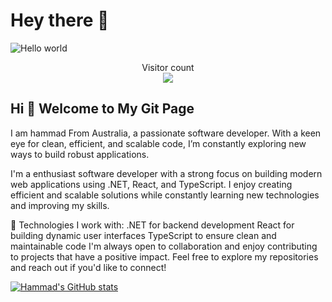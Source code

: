 # Hey there :wave:

<img src="https://raw.githubusercontent.com/sagar-viradiya/sagar-viradiya/master/resources/banner.png" alt="Hello world">

<p align="center"> 
  Visitor count<br>
  <img src="https://profile-counter.glitch.me/hammad8321/count.svg" />
</p>



## Hi 👋 Welcome to My Git Page

I am hammad From Australia, a passionate software developer. With a keen eye for clean, efficient, and scalable code, I’m constantly exploring new ways to build robust applications.

I'm a enthusiast software developer with a strong focus on building modern web applications using .NET, React, and TypeScript. I enjoy creating efficient and scalable solutions while constantly learning new technologies and improving my skills.

🔧 Technologies I work with:
.NET for backend development
React for building dynamic user interfaces
TypeScript to ensure clean and maintainable code
I'm always open to collaboration and enjoy contributing to projects that have a positive impact. Feel free to explore my repositories and reach out if you'd like to connect!


[![Hammad's GitHub stats](https://github-readme-stats.vercel.app/api?username=Hammad)](https://github.com/anuraghazra/github-readme-stats)






<!--
**hammad8321/hammad8321** is a ✨ _special_ ✨ repository because its `README.md` (this file) appears on your GitHub profile.

Here are some ideas to get you started:

- 🔭 I’m currently working on ...
- 🌱 I’m currently learning ...
- 👯 I’m looking to collaborate on ...
- 🤔 I’m looking for help with ...
- 💬 Ask me about ...
- 📫 How to reach me: ...
- 😄 Pronouns: ...
- ⚡ Fun fact: ...
-->
